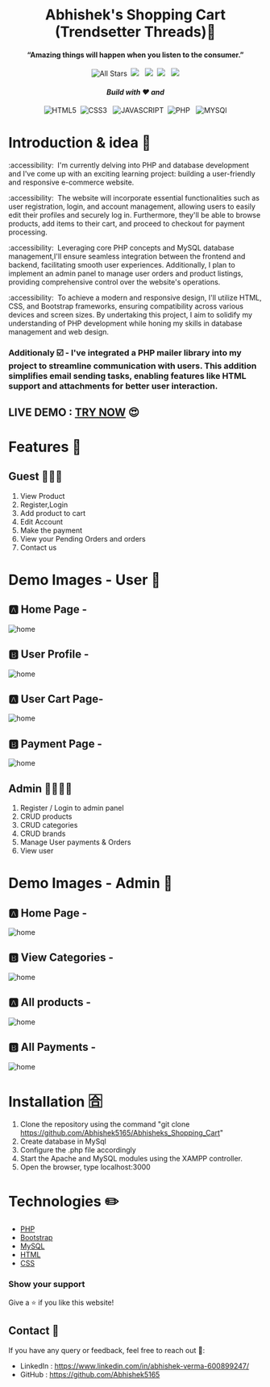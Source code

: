 <p>
  <h1 align="center"><b>Abhishek's Shopping Cart (Trendsetter Threads)🙂</b></h1>
</p>

<p>
  <h4 align="center"><b>“Amazing things will happen when you listen to the consumer.” </b></h4>
</p>

<p align="center"> 
    <img alt="All Stars" src="https://visitor-badge.laobi.icu/badge?page_id=Abhishek5165.Abhisheks_Shopping_Cart"/>&nbsp;
    <img src="https://img.shields.io/github/stars/Abhishek5165/Abhisheks_Shopping_Cart" />
    &nbsp;
    <img src="https://img.shields.io/github/forks/Abhishek5165/Abhisheks_Shopping_Cart" />&nbsp;
    <img src="https://img.shields.io/github/repo-size/Abhishek5165/Abhisheks_Shopping_Cart"/>
    &nbsp;
    <img src="https://img.shields.io/github/last-commit/Abhishek5165/Abhisheks_Shopping_Cart"/>
</p>

<p>
  <h4 align="center"><i>Build with ❤️ and</i></h4>
</p>
<p align="center"> 
    <img alt="HTML5" src="https://img.shields.io/badge/HTML5-E34F26?&logo=html5&logoColor=white"/>&nbsp;
    <img src="https://img.shields.io/badge/CSS3-1572B6?&logo=css3&logoColor=white" alt="CSS3" />
    &nbsp;
    <img src="https://img.shields.io/badge/JavaScript-323330?&logo=javascript&logoColor=F7DF1E" alt="JAVASCRIPT" />&nbsp;
    <img src="https://img.shields.io/badge/PHP-777BB4?&logo=php&logoColor=white" alt="PHP"/>
    &nbsp;
    <img src="https://img.shields.io/badge/MySQL-005C84?&logo=mysql&logoColor=white" alt="MYSQl"/>
    
</p>

# Introduction & idea 🫣

<p> :accessibility:&nbsp;  I'm currently delving into PHP and database development and I've come up with an exciting learning project: building a user-friendly and responsive e-commerce website.<br>
  
:accessibility:&nbsp;  The website will incorporate essential functionalities such as user registration, login, and account management, allowing users to easily edit their profiles and securely log in. Furthermore, they'll be able to browse products, add items to their cart, and proceed to checkout for payment processing.<br>
  
:accessibility:&nbsp;  Leveraging core PHP concepts and MySQL database management,I'll ensure seamless integration between the frontend and backend, facilitating smooth user experiences. Additionally, I plan to implement an admin panel to manage user orders and product listings, providing comprehensive control over the website's operations.<br>

:accessibility:&nbsp;  To achieve a modern and responsive design, I'll utilize HTML, CSS, and Bootstrap frameworks, ensuring compatibility across various devices and screen sizes. By undertaking this project, I aim to solidify my understanding of PHP development while honing my skills in database management and web design.</p>

### Additionaly ☑️ - I've integrated a PHP mailer library into my project to streamline communication with users. This addition simplifies email sending tasks, enabling features like HTML support and attachments for better user interaction.

## **LIVE DEMO : [TRY NOW](http://ecom13.infinityfreeapp.com/)** 😍

# Features 🤞

## Guest 🧑‍🤝‍🧑
1. View Product
2. Register,Login
3. Add product to cart
4. Edit Account
5. Make the payment
6. View your Pending Orders and orders
7. Contact us

# Demo Images - User 📸

## 🅰️ Home Page -

![home](https://github.com/Abhishek5165/Abhisheks_Shopping_Cart/blob/main/Web%20Demo/A1.png)

## 🅱️ User Profile -

![home](https://github.com/Abhishek5165/Abhisheks_Shopping_Cart/blob/main/Web%20Demo/A5.png)

## 🅰️ User Cart Page-

![home](https://github.com/Abhishek5165/Abhisheks_Shopping_Cart/blob/main/Web%20Demo/A2.png)

## 🅱️ Payment Page -

![home](https://github.com/Abhishek5165/Abhisheks_Shopping_Cart/blob/main/Web%20Demo/A3.png)


## Admin 🤵‍♂️🤵‍♂️
1. Register / Login to admin panel
2. CRUD products
3. CRUD categories
4. CRUD brands
5. Manage User payments & Orders
6. View user

# Demo Images - Admin 📸

## 🅰️ Home Page -

![home](https://github.com/Abhishek5165/Abhisheks_Shopping_Cart/blob/main/Web%20Demo/A13.png)

## 🅱️ View Categories -

![home](https://github.com/Abhishek5165/Abhisheks_Shopping_Cart/blob/main/Web%20Demo/A12.png)

## 🅰️ All products -

![home](https://github.com/Abhishek5165/Abhisheks_Shopping_Cart/blob/main/Web%20Demo/A9.png)

## 🅱️ All Payments -

![home](https://github.com/Abhishek5165/Abhisheks_Shopping_Cart/blob/main/Web%20Demo/A10.png)



# Installation 🈴
1. Clone the repository using the command "git clone https://github.com/Abhishek5165/Abhisheks_Shopping_Cart"
2. Create database in MySql
3. Configure the .php file accordingly
4. Start the Apache and MySQL modules using the XAMPP controller.
5. Open the browser, type localhost:3000

# Technologies ✏️
- [PHP](https://www.php.net/docs.php)
- [Bootstrap](https://getbootstrap.com)
- [MySQL](https://www.mysql.com)
- [HTML](https://www.w3schools.com/html/default.asp)
- [CSS](https://www.w3schools.com/css/default.asp)

### Show your support

Give a ⭐ if you like this website!

## Contact 🌟
If you have any query or feedback, feel free to reach out 💖:
- LinkedIn : https://www.linkedin.com/in/abhishek-verma-600899247/
- GitHub : https://github.com/Abhishek5165

